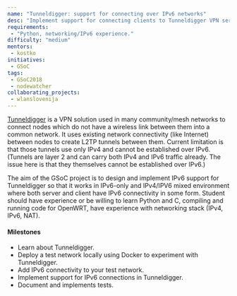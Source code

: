 ```yaml
---
name: "Tunneldigger: support for connecting over IPv6 networks"
desc: "Implement support for connecting clients to Tunneldigger VPN servers over IPv6."
requirements:
 - "Python, networking/IPv6 experience."
difficulty: "medium"
mentors:
 - kostko
initiatives:
 - GSoC
tags:
 - GSoC2018
 - nodewatcher
collaborating_projects:
 - wlanslovenija
---
```


[Tunneldigger](https://dev.wlan-si.net/wiki/Tunneldigger) is a VPN solution used in many community/mesh networks to connect nodes which do not have a wireless link between them into a common network. It uses existing network connectivity (like Internet) between nodes to create L2TP tunnels between them. Current limitation is that those tunnels use only IPv4 and cannot be established over IPv6. (Tunnels are layer 2 and can carry both IPv4 and IPv6 traffic already. The issue here is that they themselves cannot be established over IPv6.)

The aim of the GSoC project is to design and implement IPv6 support for Tunneldigger so that it works in IPv6-only and IPv4/IPV6 mixed environment where both server and client have IPv6 connectivity in some form. Student should have experience or be willing to learn Python and C, compiling and running code for OpenWRT, have experience with networking stack (IPv4, IPv6, NAT).

#### Milestones

* Learn about Tunneldigger.
* Deploy a test network locally using Docker to experiment with Tunneldigger.
* Add IPv6 connectivity to your test network.
* Implement support for IPv6 connections in Tunneldigger.
* Document and implements tests.
